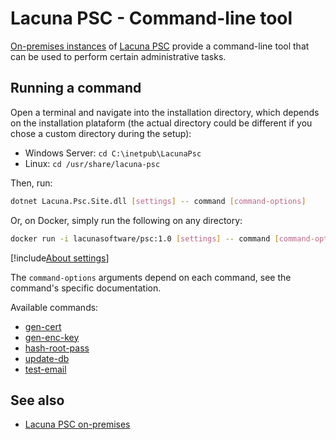 ﻿# Lacuna PSC - Command-line tool

[On-premises instances](../index.md) of [Lacuna PSC](../../index.md) provide a command-line tool that can be
used to perform certain administrative tasks.

## Running a command

Open a terminal and navigate into the installation directory, which depends on the installation plataform
(the actual directory could be different if you chose a custom directory during the setup):

* Windows Server: `cd C:\inetpub\LacunaPsc`
* Linux: `cd /usr/share/lacuna-psc`

Then, run:

```sh
dotnet Lacuna.Psc.Site.dll [settings] -- command [command-options]
```

Or, on Docker, simply run the following on any directory:

```sh
docker run -i lacunasoftware/psc:1.0 [settings] -- command [command-options]
```

[!include[About settings](includes/about-settings.md)]

The `command-options` arguments depend on each command, see the command's specific documentation.

Available commands:

* [gen-cert](gen-cert.md)
* [gen-enc-key](gen-enc-key.md)
* [hash-root-pass](hash-root-pass.md)
* [update-db](update-db.md)
* [test-email](test-email.md)

## See also

* [Lacuna PSC on-premises](../index.md)
